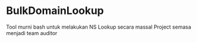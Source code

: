 # BulkDomainLookup
Tool murni bash untuk melakukan NS Lookup secara massal
Project semasa menjadi team auditor
